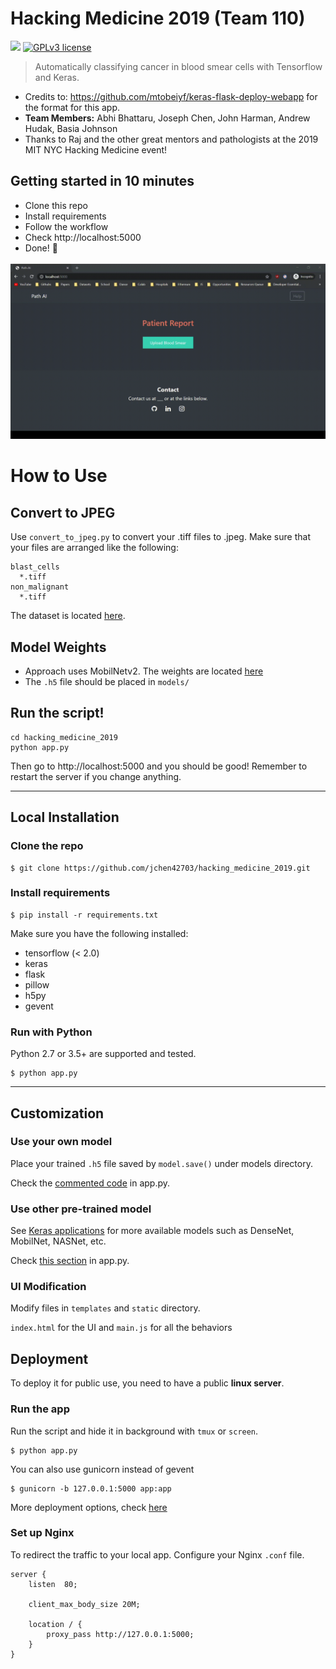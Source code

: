 # Hacking Medicine 2019 (Team 110)

[![](https://img.shields.io/badge/python-2.7%2C%203.5%2B-green.svg)]()
[![GPLv3 license](https://img.shields.io/badge/License-GPLv3-blue.svg)](http://perso.crans.org/besson/LICENSE.html)

> Automatically classifying cancer in blood smear cells with Tensorflow and Keras.

* Credits to: https://github.com/mtobeiyf/keras-flask-deploy-webapp for the format for this app.
* __Team Members:__ Abhi Bhattaru, Joseph Chen, John Harman, Andrew Hudak, Basia Johnson
* Thanks to Raj and the other great mentors and pathologists at the 2019 MIT NYC Hacking Medicine event!

## Getting started in 10 minutes

- Clone this repo
- Install requirements
- Follow the workflow
- Check http://localhost:5000
- Done! :tada:

<p align="center">
  <img src="readme_imgs/hackathon_app_faster.gif" width="600px" alt="">
</p>

# How to Use
## Convert to JPEG
Use `convert_to_jpeg.py` to convert your .tiff files to .jpeg. Make sure
that your files are arranged like the following:
```
blast_cells
  *.tiff
non_malignant
  *.tiff
```
The dataset is located [here](https://drive.google.com/open?id=1gxFw-Ddpi5DElvqUqM4QK5LOUVDSjSyN).

## Model Weights
* Approach uses MobilNetv2. The weights are located [here](https://drive.google.com/drive/u/0/folders/1T0cExvtBBMoJRbbbxKtQzl0pSzQaVzDZ)
* The `.h5` file should be placed in `models/`

## Run the script!
```
cd hacking_medicine_2019
python app.py
```
Then go to http://localhost:5000 and you should be good! Remember to restart the server if you change anything.

------------------
## Local Installation

### Clone the repo
```shell
$ git clone https://github.com/jchen42703/hacking_medicine_2019.git
```

### Install requirements

```shell
$ pip install -r requirements.txt
```

Make sure you have the following installed:
- tensorflow (< 2.0)
- keras
- flask
- pillow
- h5py
- gevent

### Run with Python

Python 2.7 or 3.5+ are supported and tested.

```shell
$ python app.py
```
------------------

## Customization

### Use your own model

Place your trained `.h5` file saved by `model.save()` under models directory.

Check the [commented code](https://github.com/mtobeiyf/keras-flask-deploy-webapp/blob/master/app.py#L25) in app.py.


### Use other pre-trained model

See [Keras applications](https://keras.io/applications/) for more available models such as DenseNet, MobilNet, NASNet, etc.

Check [this section](https://github.com/mtobeiyf/keras-flask-deploy-webapp/blob/master/app.py#L25) in app.py.

### UI Modification

Modify files in `templates` and `static` directory.

`index.html` for the UI and `main.js` for all the behaviors

## Deployment

To deploy it for public use, you need to have a public **linux server**.

### Run the app

Run the script and hide it in background with `tmux` or `screen`.
```
$ python app.py
```

You can also use gunicorn instead of gevent
```
$ gunicorn -b 127.0.0.1:5000 app:app
```

More deployment options, check [here](http://flask.pocoo.org/docs/0.12/deploying/wsgi-standalone/)

### Set up Nginx

To redirect the traffic to your local app.
Configure your Nginx `.conf` file.
```
server {
    listen  80;

    client_max_body_size 20M;

    location / {
        proxy_pass http://127.0.0.1:5000;
    }
}
```
